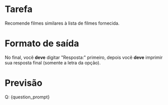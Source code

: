 # Tarefa
Recomende filmes similares à lista de filmes fornecida.

# Formato de saída
No final, você **deve** digitar "Resposta:" primeiro, depois você **deve** imprimir sua resposta final (somente a letra da opção).

# Previsão
Q: {question_prompt}